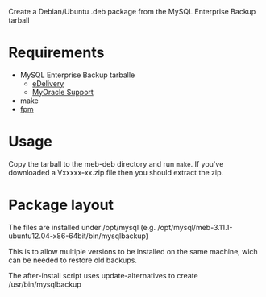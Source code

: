 Create a Debian/Ubuntu .deb package from the MySQL Enterprise Backup tarball

Requirements
============

* MySQL Enterprise Backup tarballe
  * [eDelivery](https://edelivery.oracle.com)
  * [MyOracle Support](https://support.oracle.com)
* make
* [fpm](https://github.com/jordansissel/fpm)

Usage
=====

Copy the tarball to the meb-deb directory and run `make`. If you've
downloaded a Vxxxxx-xx.zip file then you should extract the zip.

Package layout
==============

The files are installed under /opt/mysql (e.g. /opt/mysql/meb-3.11.1-ubuntu12.04-x86-64bit/bin/mysqlbackup)

This is to allow multiple versions to be installed on the same machine,
wich can be needed to restore old backups.

The after-install script uses update-alternatives to create /usr/bin/mysqlbackup
